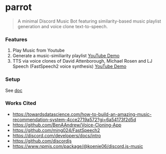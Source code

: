 # parrot
> A minimal Discord Music Bot featuring similarity-based music playlist generation and voice clone text-to-speech.

### Features
1) Play Music from Youtube
2) Generate a music-similiarity playlist [YouTube Demo](https://www.youtube.com/watch?v=RnAiqSAiP3A)
3) TTS via voice clones of David Attenborough, Michael Rosen and LJ Speech (FastSpeech2 voice synthesis) [YouTube Demo](https://www.youtube.com/watch?v=YSc2GxM-1nU)

### Setup
See [doc](./doc/SETUP.md)

### Works Cited
- https://towardsdatascience.com/how-to-build-an-amazing-music-recommendation-system-4cce2719a572?gi=6a54173f2d5d
- https://github.com/BenAAndrew/Voice-Cloning-App
- https://github.com/ming024/FastSpeech2
- https://discord.com/developers/docs/intro
- https://github.com/discordjs
- https://www.npmjs.com/package/@koenie06/discord.js-music
